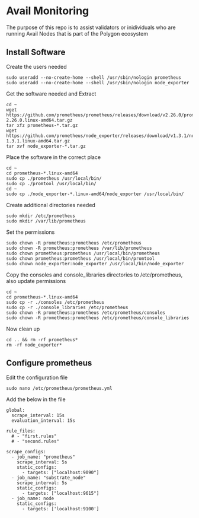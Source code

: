 # Avail Monitoring

The purpose of this repo is to assist validators or inidividuals who are running Avail Nodes that is part of the Polygon ecosystem 


## Install Software

Create the users needed
```
sudo useradd --no-create-home --shell /usr/sbin/nologin prometheus
sudo useradd --no-create-home --shell /usr/sbin/nologin node_exporter
```

Get the software needed and Extract
```
cd ~
wget https://github.com/prometheus/prometheus/releases/download/v2.26.0/prometheus-2.26.0.linux-amd64.tar.gz
tar xfz prometheus-*.tar.gz
wget https://github.com/prometheus/node_exporter/releases/download/v1.3.1/node_exporter-1.3.1.linux-amd64.tar.gz 
tar xvf node_exporter-*.tar.gz
```

Place the software in the correct place
```
cd ~
cd prometheus-*.linux-amd64
sudo cp ./prometheus /usr/local/bin/
sudo cp ./promtool /usr/local/bin/
cd ~
sudo cp ./node_exporter-*.linux-amd64/node_exporter /usr/local/bin/ 
```

Create additional directories needed
```
sudo mkdir /etc/prometheus
sudo mkdir /var/lib/prometheus
```

Set the permissions
```
sudo chown -R prometheus:prometheus /etc/prometheus
sudo chown -R prometheus:prometheus /var/lib/prometheus
sudo chown prometheus:prometheus /usr/local/bin/prometheus
sudo chown prometheus:prometheus /usr/local/bin/promtool
sudo chown node_exporter:node_exporter /usr/local/bin/node_exporter
```

Copy the consoles and console_libraries directories to /etc/prometheus, also update permissions
```
cd ~
cd prometheus-*.linux-amd64
sudo cp -r ./consoles /etc/prometheus
sudo cp -r ./console_libraries /etc/prometheus
sudo chown -R prometheus:prometheus /etc/prometheus/consoles
sudo chown -R prometheus:prometheus /etc/prometheus/console_libraries
```

Now clean up
```
cd .. && rm -rf prometheus*
rm -rf node_exporter*
```

## Configure prometheus

Edit the configuration file
```
sudo nano /etc/prometheus/prometheus.yml
```

Add the below in the file
```
global:
  scrape_interval: 15s
  evaluation_interval: 15s

rule_files:
  # - "first.rules"
  # - "second.rules"

scrape_configs:
  - job_name: "prometheus"
    scrape_interval: 5s
    static_configs:
      - targets: ["localhost:9090"]
  - job_name: "substrate_node"
    scrape_interval: 5s
    static_configs:
      - targets: ["localhost:9615"]
  - job_name: node
    static_configs:
      - targets: ['localhost:9100']
```

